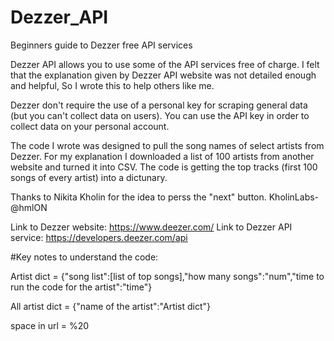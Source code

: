 # Dezzer_API
Beginners guide to Dezzer free API services


Dezzer API allows you to use some of the API services free of charge. 
I felt that the explanation given by Dezzer API website was not detailed enough and helpful, So I wrote this to help others like me.

Dezzer don't require the use of a personal key for scraping general data (but you can't collect data on users).
You can use the API key in order to collect data on your personal account.  

The code I wrote was designed to pull the song names of select artists from Dezzer.
For my explanation I downloaded a list of 100 artists from another website and turned it into CSV. 
The code is getting the top tracks (first 100 songs of every artist) into a dictunary. 

Thanks to Nikita Kholin for the idea to perss the "next" button.
KholinLabs- @hmlON

Link to Dezzer website: https://www.deezer.com/
Link to Dezzer API service: https://developers.deezer.com/api


#Key notes to understand the code:

Artist dict = {"song list":[list of top songs],"how many songs":"num","time to run the code for the artist":"time"}

All artist dict = {"name of the artist":"Artist dict"}

space in url = %20
